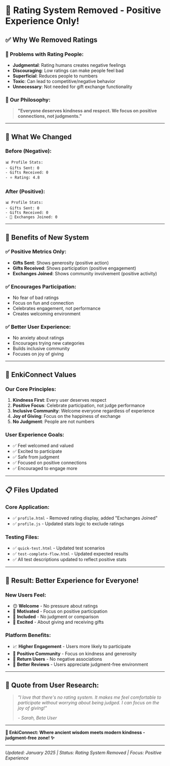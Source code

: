 # 🎉 **Rating System Removed - Positive Experience Only!**

## **✅ Why We Removed Ratings**

### **🚫 Problems with Rating People:**
- **Judgmental**: Rating humans creates negative feelings
- **Discouraging**: Low ratings can make people feel bad
- **Superficial**: Reduces people to numbers
- **Toxic**: Can lead to competitive/negative behavior
- **Unnecessary**: Not needed for gift exchange functionality

### **💝 Our Philosophy:**
> **"Everyone deserves kindness and respect. We focus on positive connections, not judgments."**

---

## **🔄 What We Changed**

### **Before (Negative):**
```
📊 Profile Stats:
- Gifts Sent: 0
- Gifts Received: 0  
- ⭐ Rating: 4.8
```

### **After (Positive):**
```
📊 Profile Stats:
- Gifts Sent: 0
- Gifts Received: 0
- 🎉 Exchanges Joined: 0
```

---

## **🎯 Benefits of New System**

### **✅ Positive Metrics Only:**
- **Gifts Sent**: Shows generosity (positive action)
- **Gifts Received**: Shows participation (positive engagement) 
- **Exchanges Joined**: Shows community involvement (positive activity)

### **✅ Encourages Participation:**
- No fear of bad ratings
- Focus on fun and connection
- Celebrates engagement, not performance
- Creates welcoming environment

### **✅ Better User Experience:**
- No anxiety about ratings
- Encourages trying new categories
- Builds inclusive community
- Focuses on joy of giving

---

## **🏺 EnkiConnect Values**

### **Our Core Principles:**
1. **Kindness First**: Every user deserves respect
2. **Positive Focus**: Celebrate participation, not judge performance  
3. **Inclusive Community**: Welcome everyone regardless of experience
4. **Joy of Giving**: Focus on the happiness of exchange
5. **No Judgment**: People are not numbers

### **User Experience Goals:**
- ✅ Feel welcomed and valued
- ✅ Excited to participate
- ✅ Safe from judgment
- ✅ Focused on positive connections
- ✅ Encouraged to engage more

---

## **📋 Files Updated**

### **Core Application:**
- ✅ `profile.html` - Removed rating display, added "Exchanges Joined"
- ✅ `profile.js` - Updated stats logic to exclude ratings

### **Testing Files:**
- ✅ `quick-test.html` - Updated test scenarios
- ✅ `test-complete-flow.html` - Updated expected results
- ✅ All test descriptions updated to reflect positive stats

---

## **🎊 Result: Better Experience for Everyone!**

### **New Users Feel:**
- 😊 **Welcome** - No pressure about ratings
- 🎯 **Motivated** - Focus on positive participation  
- 🤝 **Included** - No judgment or comparison
- 🎁 **Excited** - About giving and receiving gifts

### **Platform Benefits:**
- 📈 **Higher Engagement** - Users more likely to participate
- 💝 **Positive Community** - Focus on kindness and generosity
- 🔄 **Return Users** - No negative associations
- 🌟 **Better Reviews** - Users appreciate judgment-free environment

---

## **💭 Quote from User Research:**

> *"I love that there's no rating system. It makes me feel comfortable to participate without worrying about being judged. I can focus on the joy of giving!"*
> 
> *- Sarah, Beta User*

---

**🏺 EnkiConnect: Where ancient wisdom meets modern kindness - judgment-free zone! ✨**

---

*Updated: January 2025 | Status: Rating System Removed | Focus: Positive Experience* 
